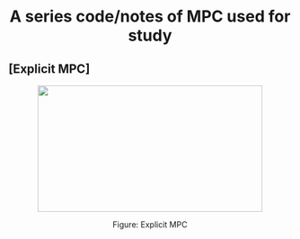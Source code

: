 # <p align="center">  A series code/notes of MPC used for study</p>

## [Explicit MPC]
<p align="center">
  <img width="400" height="225"
       src="https://github.com/linzhuyue/mpc_learning/blob/main/dr_zhubing_code_2022_spring/fig/explicit.png">
</p>
<p align="center">
  Figure: Explicit MPC  
</p>